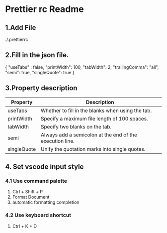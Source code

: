 # Prettier rc Readme

## 1.Add File

./.prettierrc

## 2.Fill in the json file.

{
"useTabs" : false,
"printWidth": 100,
"tabWidth": 2,
"trailingComma": "all",
"semi": true,
"singleQuote": true
}

## 3.Property description

| Property    | Description                                              |
| ----------- | -------------------------------------------------------- |
| useTabs     | Whether to fill in the blanks when using the tab.        |
| printWidth  | Specify a maximum file length of 100 spaces.             |
| tabWidth    | Specify two blanks on the tab.                           |
| semi        | Always add a semicolon at the end of the execution line. |
| singleQuote | Unify the quotation marks into single quotes.            |

## 4. Set vscode input style

### 4.1 Use command palette

1. Ctrl + Shift + P
2. Format Document
3. automatic formatting completion

### 4.2 Use keyboard shortcut

1. Ctrl + K + D
